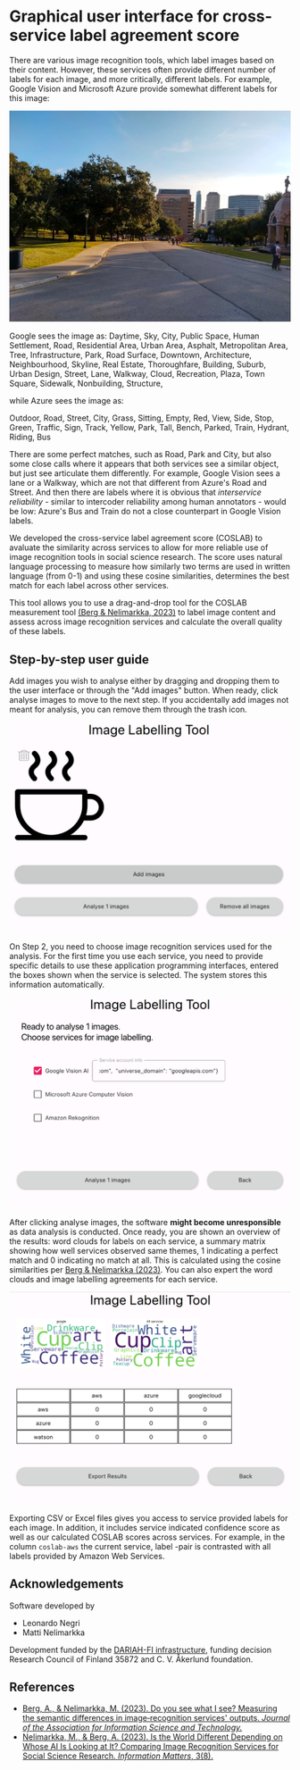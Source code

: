 # Graphical user interface for cross-service label agreement score

There are various image recognition tools, which label images based on their content.
However, these services often provide different number of labels for each image, and more critically, different labels.
For example, Google Vision and Microsoft Azure provide somewhat different labels for this image:

![Scene of a park](./docs/example_image.png)

Google sees the image as: Daytime, Sky, City, Public Space, Human Settlement, Road, Residential Area, Urban Area, Asphalt, Metropolitan Area, Tree, Infrastructure, Park, Road Surface, Downtown, Architecture, Neighbourhood, Skyline, Real Estate, Thoroughfare, Building, Suburb, Urban Design, Street, Lane, Walkway, Cloud, Recreation, Plaza, Town Square, Sidewalk, Nonbuilding, Structure,

while Azure sees the image as:

Outdoor, Road, Street, City, Grass, Sitting, Empty, Red, View, Side, Stop, Green, Traffic, Sign, Track, Yellow, Park, Tall, Bench, Parked, Train, Hydrant, Riding, Bus

There are some perfect matches, such as Road, Park and City,
but also some close calls where it appears that both services see a similar object, but just see articulate them differently.
For example, Google Vision sees a lane or a Walkway, which are not that different from Azure's Road and Street.
And then there are labels where it is obvious that _interservice reliability_ - similar to intercoder reliability among human annotators - would be low:
Azure's Bus and Train do not a close counterpart in Google Vision labels.

We developed the cross-service label agreement score (COSLAB) to avaluate the similarity across services to allow for more reliable use of image recognition tools in social science research.
The score uses natural language processing to measure how similarly two terms are used in written language (from 0-1) and using these cosine similarities, determines the best match for each label across other services.

This tool allows you to use a drag-and-drop tool for the COSLAB measurement tool [(Berg & Nelimarkka, 2023)](https://asistdl.onlinelibrary.wiley.com/doi/full/10.1002/asi.24827) to label image content and assess across image recognition services and calculate the overall quality of these labels.

## Step-by-step user guide

Add images you wish to analyse either by dragging and dropping them to the user interface or through the "Add images" button.
When ready, click analyse images to move to the next step.
If you accidentally add images not meant for analysis, you can remove them through the trash icon.

![Initial screen with button add images](./docs/step1.png)

On Step 2, you need to choose image recognition services used for the analysis.
For the first time you use each service, you need to provide specific details to use these application programming interfaces, entered the boxes shown when the service is selected.
The system stores this information automatically.

![Selecting and configurating specific services](./docs/step2.png)

After clicking analyse images, the software **might become unresponsible** as data analysis is conducted.
Once ready, you are shown an overview of the results:
word clouds for labels on each service, a summary matrix showing how well services observed same themes, 1 indicating a perfect match and 0 indicating no match at all.
This is calculated using the cosine similarities per [Berg & Nelimarkka (2023)](https://asistdl.onlinelibrary.wiley.com/doi/full/10.1002/asi.24827).
You can also expert the word clouds and image labelling agreements for each service.

![Summary of outcomes and exporting](./docs/step3.png)

Exporting CSV or Excel files gives you access to service provided labels for each image.
In addition, it includes service indicated confidence score as well as our calculated COSLAB scores across services.
For example, in the column `coslab-aws` the current service, label -pair is contrasted with all labels provided by Amazon Web Services.

## Acknowledgements

Software developed by

* Leonardo Negri
* Matti Nelimarkka

Development funded by the [DARIAH-FI infrastructure](https://www.dariah.fi/), funding decision Research Council of Finland 35872 and C. V. Åkerlund foundation.

## References

* [Berg, A., & Nelimarkka, M. (2023). Do you see what I see? Measuring the 
semantic differences in image‐recognition services' outputs. _Journal of 
the Association for Information Science and 
Technology._](https://asistdl.onlinelibrary.wiley.com/doi/full/10.1002/asi.24827)
* [Nelimarkka, M., & Berg, A. (2023). Is the World Different Depending on 
Whose AI Is Looking at It? Comparing Image Recognition Services for Social 
Science Research. _Information Matters_, 
3(8).](https://informationmatters.org/2023/08/is-the-world-different-depending-on-whose-ai-is-looking-at-it-comparing-image-recognition-services-for-social-science-research/) 